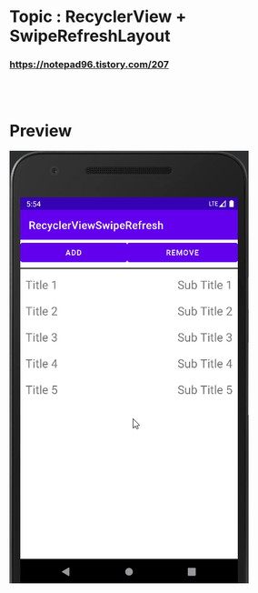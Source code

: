 # Topic : RecyclerView + SwipeRefreshLayout


### https://notepad96.tistory.com/207


<br><br>

# Preview

![preview](preview.gif)
